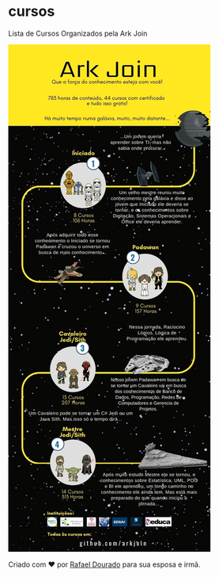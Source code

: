 # cursos
Lista de Cursos Organizados pela Ark Join


![GitHub Logo](/imagens/Infografico.jpg)

Criado com :heart: por [Rafael Dourado](https://github.com/rafaelrd-dev) para sua esposa e irmã. 

